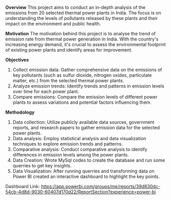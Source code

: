 **Overview**
This project aims to conduct an in-depth analysis of the emissions from 20 selected thermal power plants in India. The focus is on understanding the levels of pollutants released by these plants and their impact on the environment and public health.

**Motivation**
The motivation behind this project is to analyse the trend of emission rate from thermal power generation in India. With the country's increasing energy demand, it's crucial to assess the environmental footprint of existing power plants and identify areas for improvement.

**Objectives**
1) Collect emission data: Gather comprehensive data on the emissions of key pollutants (such as sulfur dioxide, nitrogen oxides, particulate matter, etc.) from the selected thermal power plants.
2) Analyze emission trends: Identify trends and patterns in emission levels over time for each power plant.
3) Compare emissions: Compare the emission levels of different power plants to assess variations and potential factors influencing them.

**Methodology**
1) Data collection: Utilize publicly available data sources, government reports, and research papers to gather emission data for the selected power plants.
2) Data analysis: Employ statistical analysis and data visualization techniques to explore emission trends and patterns.
3) Comparative analysis: Conduct comparative analysis to identify differences in emission levels among the power plants.
4) Data Creation: Wrote MySql codes to create the database and run some querries to get key insights.
5) Data Visualization: After running querries and transforming data on Power BI created an interactive dashboard to highlight the key points. 


Dashboard Link: https://app.powerbi.com/groups/me/reports/39d630dc-54cb-4d8d-9030-60407d170d22/ReportSection?experience=power-bi

